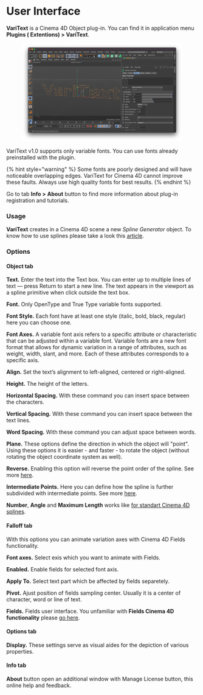 # User Interface

**VariText** is a Cinema 4D Object plug-in. You can find it in application menu **Plugins ( Extentions) > VariText**.

<figure><img src="../.gitbook/assets/Screenshot 2023 07 04 at 11.05.23.png" alt=""><figcaption></figcaption></figure>

VariText v1.0 supports only variable fonts. You can use fonts already preinstalled with the plugin.

{% hint style="warning" %}
Some fonts are poorly designed and will have noticeable overlapping edges. VariText for Cinema 4D cannot improve these faults. Always use high quality fonts for best results.
{% endhint %}

Go to tab **Info >** **About** button to find more information about plug-in registration and tutorials.

### Usage

**VariText** creates in a Cinema 4D scene a new _Spline Generator_ object. To know how to use splines please take a look this [article](https://help.maxon.net/c4d/s26/en-us/Default.htm#html/5420.html?TocPath=Create%2520Menu%257CSpline%257C\_\_\_\_\_0).

### Options

#### Object tab

**Text.** Enter the text into the Text box. You can enter up to multiple lines of text — press Return to start a new line. The text appears in the viewport as a spline primitive when click outside the text box.

**Font.** Only OpenType and True Type variable fonts supported.

**Font Style.** Each font have at least one style (italic, bold, black, regular) here you can choose one.

**Font Axes.** A variable font axis refers to a specific attribute or characteristic that can be adjusted within a variable font. Variable fonts are a new font format that allows for dynamic variation in a range of attributes, such as weight, width, slant, and more. Each of these attributes corresponds to a specific axis.

**Align.** Set the text’s alignment to left-aligned, centered or right-aligned.

**Height.** The height of the letters.

**Horizontal Spacing.** With these command you can insert space between the characters.

**Vertical Spacing.** With these command you can insert space between the text lines.

**Word Spacing.** With these command you can adjust space between words.

**Plane.** These options define the direction in which the object will "point". Using these options it is easier - and faster - to rotate the object (without rotating the object coordinate system as well).

**Reverse.** Enabling this option will reverse the point order of the spline. See more [here](https://help.maxon.net/c4d/s26/en-us/Content/html/5420.html).

**Intermediate Points.** Here you can define how the spline is further subdivided with intermediate points. See more [here](https://help.maxon.net/c4d/s26/en-us/Default.htm#html/OSPLINETEXT-ID\_OBJECTPROPERTIES.html#SPLINEOBJECT\_INTERPOLATION).

**Number**, **Angle** and **Maximum Length** works like [for standart Cinema 4D splines](https://help.maxon.net/c4d/s26/en-us/Default.htm#html/OSPLINETEXT-ID\_OBJECTPROPERTIES.html#SPLINEOBJECT\_ANGLE).

#### Falloff tab

With this options you can animate variation axes with Cinema 4D Fields functionality.

**Font axes.** Select exis which you want to animate with Fields.

**Enabled.** Enable fields for selected font axis.

**Apply To.** Select text part which be affected by fields separetely.

**Pivot.** Ajust position of fields sampling center. Usually it is a center of character, word or line of text.

**Fields.** Fields user interface. You unfamiliar with **Fields Cinema 4D functionality** please [go here](https://help.maxon.net/c4d/s26/en-us/Default.htm#html/OEPLAIN-FALLOFF\_GROUPFALLOFF.html#FIELDS).

#### Options tab

**Display.** These settings serve as visual aides for the depiction of various properties.

#### Info tab

**About** button open an additional window with Manage License button, this online help and feedback.
